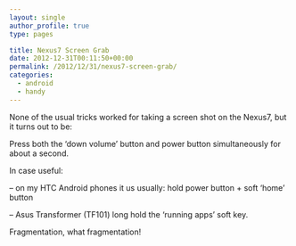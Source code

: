 ```yaml
---
layout: single
author_profile: true
type: pages

title: Nexus7 Screen Grab
date: 2012-12-31T00:11:50+00:00
permalink: /2012/12/31/nexus7-screen-grab/
categories:
  - android
  - handy
---
```

None of the usual tricks worked for taking a screen shot on the Nexus7, but it turns out to be:

Press both the &#8216;down volume&#8217; button and power button simultaneously for about a second.

In case useful:

&#8211; on my HTC Android phones it us usually: hold power button + soft &#8216;home&#8217; button

&#8211; Asus Transformer (TF101) long hold the &#8216;running apps&#8217; soft key.

Fragmentation, what fragmentation!
